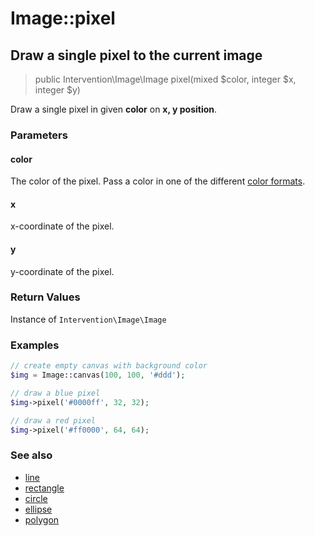 # Image::pixel
## Draw a single pixel to the current image

> public Intervention\Image\Image pixel(mixed $color, integer $x, integer $y)

Draw a single pixel in given **color** on **x, y position**.

### Parameters

#### color
The color of the pixel. Pass a color in one of the different [color formats](/v2/getting_started/formats).

#### x
x-coordinate of the pixel.

#### y
y-coordinate of the pixel.

### Return Values
Instance of `Intervention\Image\Image`

### Examples

```php
// create empty canvas with background color
$img = Image::canvas(100, 100, '#ddd');

// draw a blue pixel
$img->pixel('#0000ff', 32, 32);

// draw a red pixel
$img->pixel('#ff0000', 64, 64);
```

### See also

- [line](/v2/api/line)
- [rectangle](/v2/api/rectangle)
- [circle](/v2/api/circle)
- [ellipse](/v2/api/ellipse)
- [polygon](/v2/api/polygon)
